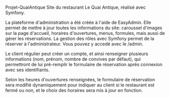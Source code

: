 Projet-QuaiAntique
Site du restaurant Le Quai Antique, réalisé avec Symfony.

La plateforme d'administration a été créée à l'aide de EasyAdmin. Elle permet de mettre à jour toutes les informations du site:
caroussel d'images sur la page d'accueil, horaires d'ouvertures, menus, formules, mais aussi de gérer les réservations. La gestion des rôles avec Symfony permet de la réserver à l'administrateur.
Vous pouvez y accedé avec le /admin.


Le client régulier peut créer un compte, et ainsi renseigner plusieurs informations (nom, prénom, nombre de convives par défaut), 
qui permettront de lui pré-remplir le formulaire de réservation après connexion avec ses identifiants.

Selon les heures d'ouvertures renseignées, le formulaire de réservation sera modifié dynamiquement pour indiquer au client si le restaurant est fermé ou non,
et le choix des horaires sera mis à jour en fonction.
